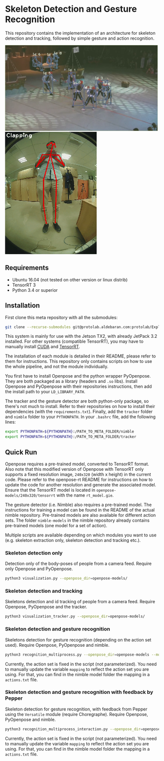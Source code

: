 # Skeleton Detection and Gesture Recognition

This repository contains the implementation of an architecture for skeleton detection and tracking, followed by simple gesture and action recognition.

![alt-text-1](https://raw.githubusercontent.com/Axlef/meta_nimble/master/img/tracker.png) ![alt-text-2](https://raw.githubusercontent.com/Axlef/meta_nimble/master/img//clapping.png)

## Requirements

* Ubuntu 16.04 (not tested on other version or linux distrib)
* TensorRT 3
* Python 3.4 or superior

## Installation

First clone this meta repository with all the submodules:

```bash
git clone --recurse-submodules git@protolab.aldebaran.com:protolab/Exploration/Skeleton_action/meta_skeleton_action.git
```

This system is mainly for use with the Jetson TX2, with already JetPack 3.2 installed. For other systems (compatible TensorRT), you may have to manually install [CUDA](https://docs.nvidia.com/cuda/cuda-installation-guide-linux/index.html) and [TensorRT](https://docs.nvidia.com/deeplearning/sdk/tensorrt-install-guide/index.html).

The installation of each module is detailed in their README, please refer to them for instructions. This repository only contains scripts on how to use the whole pipeline, and not the module individually.

You first have to install Openpose and the python wrapper PyOpenpose. They are both packaged as a library (headers and `.so` libs). Install Openpose and PyOpenpose with their repositories instructions, then add the install path to your `LD_LIBRARY_PATH`.

The tracker and the gesture detector are both python-only package, so there's not much to install. Refer to their repositories on how to install their dependencies (with the `requirements.txt`). Finally, add the `tracker` folder and `nimble` folder to your `PYTHONPATH`. In your `.bashrc` file, add the following lines:

```bash
export PYTHONPATH=${PYTHONPATH}:/PATH_TO_META_FOLDER/nimble
export PYTHONPATH=${PYTHONPATH}:/PATH_TO_META_FOLDER/tracker
```

## Quick Run

Openpose requires a pre-trained model, converted to TensorRT format. Also note that this modified version of Openpose with TensorRT only supports a fixed resolution image, `240x320` (width x height) in the current code. Please refer to the openpose-rt README for instructions on how to update the code for another resolution and generate the associated model. Ensure that the TensorRT model is located in `openpose-models/240x320/tensorrt` with the name `rt_model.gie`.

The gesture detector (i.e. Nimble) also requires a pre-trained model. The instructions for training a model can be found in the README of the actual nimble repository. Pre-trained models are also available for different action sets. The folder `nimble-models` in the nimble repository already contains pre-trained models (one model for a set of action).

Multiple scripts are available depending on which modules you want to use (e.g. skeleton extraction only, skeleton detection and tracking etc.).

### Skeleton detection only

Detection only of the body-poses of people from a camera feed. Require only Openpose and PyOpenpose.

```bash
python3 visualization.py --openpose_dir=openpose-models/
```

### Skeleton detection and tracking

Skeletons detection and id tracking of people from a camera feed. Require Openpose, PyOpenpose and the tracker.

```bash
python3 visualization_tracker.py --openpose_dir=openpose-models/
```

### Skeleton detection and gesture recognition

Skeletons detection for gesture recognition (depending on the action set used). Require Openpose, PyOpenpose and nimble.

```bash
python3 recognition_multiprocess.py --openpose_dir=openpose-models --model=nimble-models/model_set_1/model_l2_detection --threshold=0.8
```

Currently, the action set is fixed in the script (not parameterized). You need to manually update the variable `mapping` to reflect the action set you are using. For that, you can find in the nimble model folder the mapping in a `actions.txt` file.

### Skeleton detection and gesture recognition with feedback by Pepper

Skeleton detection for gesture recognition, with feedback from Pepper using the `Versatile` module (require Choregraphe). Require Openpose, PyOpenpose and nimble.

```bash
python3 recognition_multiprocess_interaction.py --openpose_dir=openpose-models/240x320 --model=nimble-models/model_set_1/model_l2_detection --threshold=0.8 --robot_ip=IP_ROBOT
```

Currently, the action set is fixed in the script (not parameterized). You need to manually update the variable `mapping` to reflect the action set you are using. For that, you can find in the nimble model folder the mapping in a `actions.txt` file.
